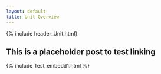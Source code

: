 ```yaml
---
layout: default
title: Unit Overview
---
```

{% include header_Unit.html}

## This is a placeholder post to test linking


{% include Test_embedd1.html %}
